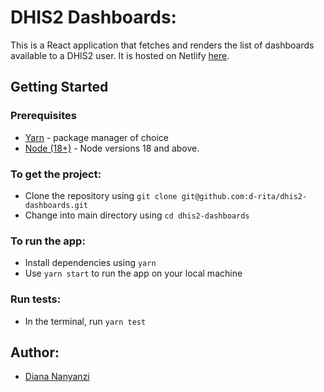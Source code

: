 # DHIS2 Dashboards:

This is a React application that fetches and renders the list of dashboards available to a DHIS2 user. It is hosted on Netlify [here]().

## Getting Started

### Prerequisites

- [Yarn](https://yarnpkg.com/) - package manager of choice
- [Node (18+)](https://nodejs.org/en/) - Node versions 18 and above.

### To get the project:

- Clone the repository using `git clone git@github.com:d-rita/dhis2-dashboards.git`
- Change into main directory using `cd dhis2-dashboards`

### To run the app:

- Install dependencies using `yarn`
- Use `yarn start` to run the app on your local machine

### Run tests:

- In the terminal, run `yarn test`

## Author:

- [Diana Nanyanzi](https://github.com/d-rita)

